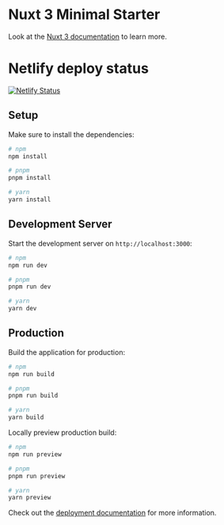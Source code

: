 # Nuxt 3 Minimal Starter

Look at the [Nuxt 3 documentation](https://nuxt.com/docs/getting-started/introduction) to learn more.

# Netlify deploy status

[![Netlify Status](https://api.netlify.com/api/v1/badges/2f2d8979-8bc9-4382-84ca-8708db94d5fe/deploy-status)](https://app.netlify.com/sites/graceful-clafoutis-05cc5f/deploys)
## Setup

Make sure to install the dependencies:

```bash
# npm
npm install

# pnpm
pnpm install

# yarn
yarn install
```

## Development Server

Start the development server on `http://localhost:3000`:

```bash
# npm
npm run dev

# pnpm
pnpm run dev

# yarn
yarn dev
```

## Production

Build the application for production:

```bash
# npm
npm run build

# pnpm
pnpm run build

# yarn
yarn build
```

Locally preview production build:

```bash
# npm
npm run preview

# pnpm
pnpm run preview

# yarn
yarn preview
```

Check out the [deployment documentation](https://nuxt.com/docs/getting-started/deployment) for more information.
